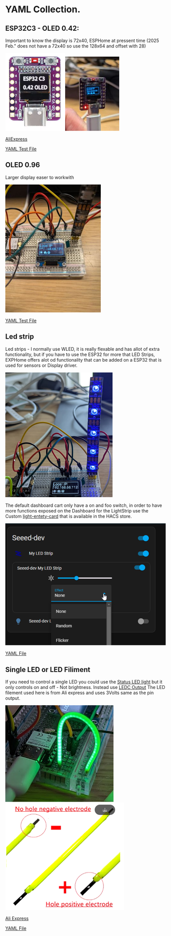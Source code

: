 # YAML Collection.

## ESP32C3 - OLED 0.42:
Important to know the display is 72x40, ESPHome at pressent time (2025 Feb." does not have a 72x40 so use the 128x64 and offset with 28)

![ESP32-C3 OLED](../images/esp32c3-oled.png)![](../images/esp32c3-oled-local-IP_300x400.jpg
)

[AliExpress](https://www.aliexpress.com/item/1005007342383107.html?spm=a2g0o.order_list.order_list_main.181.21ef79d2pBUubG)

[YAML Test File](small-display-test.yaml)

## OLED 0.96
Larger display easer to workwith

![0.96 OLED](../images/esp32-c3%20-%20oled%200.9_300x400.jpg)

[YAML Test File](./esphome-0.94%20SSD1303%20Display.yaml)

## Led strip 
Led strips - I normally use WLED, it is really flexable and has allot of extra functionality, but if you have to use the ESP32 for more that LED Strips, EXPHome offers alot od functionality that can be added on a ESP32 that is used for sensors or Display driver. 

![alt text](<../images/Breadboard-light strip.png>)

The default dashboard cart only have a on and foo switch, in order to have more functions exposed on the Dashboard for the LightStrip use the Custom [light-entety-card](https://github.com/ljmerza/light-entity-card) that is available in the HACS store. 

![](../images/custom-light-card.png)

[YAML File](esphome-Light-strip.yaml)

## Single LED or LED Filiment
If you need to control a single LED you could use the [Status LED light](https://esphome.io/components/light/status_led.html) but it only controls on and off - Not brightness. Instead use [LEDC Output](https://esphome.io/components/output/ledc) 
The LED filement used here is from Ali express and uses 3Volts same as the pin output.

![setup](../images/led-filament.png)![poliazation](../images/Led-filement-polaization.png)

[Ali Express](https://www.aliexpress.com/item/1005007294507470.html?spm=a2g0o.order_list.order_list_main.89.7ae279d2L82cOK)

[YAML File](<esphome-Single LED.yaml>)



